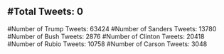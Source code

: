 #Total Tweets: 0 
---
#Number of Trump Tweets: 63424
#Number of Sanders Tweets: 13780
#Number of Bush Tweets: 2876
#Number of Clinton Tweets: 20418
#Number of Rubio Tweets: 10758
#Number of Carson Tweets: 3048